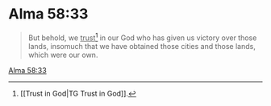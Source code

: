 # Alma 58:33

> But behold, we <u>trust</u>[^a] in our God who has given us victory over those lands, insomuch that we have obtained those cities and those lands, which were our own.

[Alma 58:33](https://www.churchofjesuschrist.org/study/scriptures/bofm/alma/58?lang=eng&id=p33#p33)


[^a]: [[Trust in God|TG Trust in God]].  

